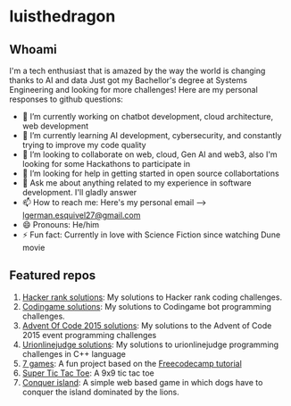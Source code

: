 # luisthedragon

## Whoami

I'm a tech enthusiast that is amazed by the way the world is changing thanks to AI and data
Just got my Bachellor's degree at Systems Engineering and looking for more challenges!
Here are my personal responses to github questions:

- 🔭 I’m currently working on chatbot development, cloud architecture, web development
- 🌱 I’m currently learning AI development, cybersecurity, and constantly trying to improve my code quality
- 👯 I’m looking to collaborate on web, cloud, Gen AI and web3, also I'm looking for some Hackathons to participate in
- 🤔 I’m looking for help in getting started in open source collabortations
- 💬 Ask me about anything related to my experience in software development. I'll gladly answer
- 📫 How to reach me: Here's my personal email --> lgerman.esquivel27@gmail.com
- 😄 Pronouns: He/him
- ⚡ Fun fact: Currently in love with Science Fiction since watching Dune movie

## Featured repos

1. [Hacker rank solutions](https://github.com/luisthedragon/hackerrank-solutions): My solutions to Hacker rank coding challenges.
2. [Codingame solutions](https://github.com/luisthedragon/codingame-solutions): My solutions to Codingame bot programming challenges.
3. [Advent Of Code 2015 solutions](https://github.com/luisthedragon/adventofcode2015): My solutions to the Advent of Code 2015 event programming challenges
4. [Urionlinejudge solutions](https://github.com/luisthedragon/urionlinejudge-submissions): My solutions to urionlinejudge programming challenges in C++ language
5. [7 games](https://github.com/luisthedragon/7games): A fun project based on the  [Freecodecamp tutorial](https://www.youtube.com/watch?v=ec8vSKJuZTk) 
6. [Super Tic Tac Toe](https://github.com/luisthedragon/SuperTicTacToe): A 9x9 tic tac toe
7. [Conquer island](https://github.com/luisthedragon/conquer_island): A simple web based game in which dogs have to conquer the island dominated by the lions.
